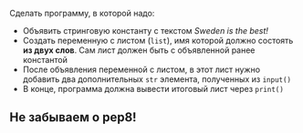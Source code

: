 Сделать программу, в которой надо:
- Объявить стринговую константу с текстом *Sweden is the best!*
- Создать переменную с листом (`list`), имя которой должно состоять **из двух слов**. Сам лист должен быть с объявленной ранее константой
- После объявления переменной с листом, в этот лист нужно добавить два дополнительных `str` элемента, полученных из `input()`
- В конце, программа должна вывести итоговый лист через `print()`

## Не забываем о pep8!
